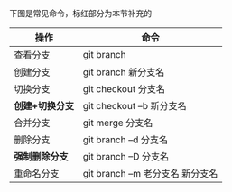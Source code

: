 下图是常见命令，标红部分为本节补充的

| 操作              | 命令                            |
| ----------------- | ------------------------------- |
| 查看分支          | git branch                      |
| 创建分支          | git branch 新分支名             |
| 切换分支          | git checkout 分支名             |
| **创建+切换分支** | git checkout –b 新分支名        |
| 合并分支          | git merge 分支名                |
| 删除分支          | git branch –d 分支名            |
| **强制删除分支**  | git branch –D 分支名            |
| 重命名分支        | git branch –m 老分支名 新分支名 |
